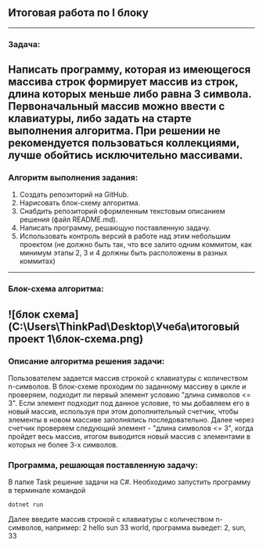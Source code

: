 ## __Итоговая работа по I блоку__
---
### Задача:
Написать программу, которая из имеющегося массива строк формирует массив из строк, длина которых меньше либо равна 3 символа. Первоначальный массив можно ввести с клавиатуры, либо задать на старте выполнения алгоритма. При решении не рекомендуется пользоваться коллекциями, лучше обойтись исключительно массивами.
---
### Алгоритм выполнения задания:
1. Создать репозиторий на GitHub.
2. Нарисовать блок-схему алгоритма.
3. Снабдить репозиторий оформленным текстовым описанием решения (файл README.md).
4. Написать программу, решающую поставленную задачу.
5. Использовать контроль версий в работе над этим небольшим проектом (не должно быть так, что все залито одним коммитом, как минимум этапы 2, 3 и 4 должны быть расположены в разных коммитах)
---
### Блок-схема алгоритма:
![блок схема](C:\Users\ThinkPad\Desktop\Учеба\итоговый проект 1\блок-схема.png)
---
### Описание алгоритма решения задачи:
Пользователем задается массив строкой с клавиатуры с количеством n-символов. 
В блок-схеме проходим по заданному массиву в цикле и проверяем, подходит ли первый элемент условию "длина символов 
<= 3". Если элемент подходит под данное условие, то мы добавляем его в новый массив, используя при этом дополнительный счетчик, чтобы элементы в новом массиве заполнялись последовательно. Далее через счетчик проверяем следующий элемент - "длина символов <= 3", когда пройдет весь массив, итогом выводится новый массив с элементами в которых не более 3-х символов.

### Программа, решающая поставленную задачу:
В папке Task решение задачи на C#.
Необходимо запустить программу в терминале командой 
```
dotnet run 
```
Далее введите массив строкой с клавиатуры с количеством n-символов, например: 2 hello sun 33 world,
программа выведет: 2, sun, 33
